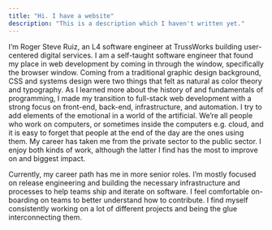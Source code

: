 ```yaml
---
title: "Hi. I have a website"
description: "This is a description which I haven't written yet."
---
```


I‘m Roger Steve Ruiz, an L4 software engineer at TrussWorks building
user-centered digital services. I am a self-taught software engineer that found
my place in web development by coming in through the window, specifically the
browser window. Coming from a traditional graphic design background, CSS and
systems design were two things that felt as natural as color theory and
typography. As I learned more about the history of and fundamentals of
programming, I made my transition to full-stack web development with a strong
focus on front-end, back-end, infrastructure, and automation. I try to add
elements of the emotional in a world of the artificial. We’re all people who
work on computers, or sometimes inside the computers e.g. cloud, and it is easy
to forget that people at the end of the day are the ones using them. My career
has taken me from the private sector to the public sector. I enjoy both kinds of
work, although the latter I find has the most to improve on and biggest impact.

Currently, my career path has me in more senior roles. I’m mostly focused on
release engineering and building the necessary infrastructure and processes to
help teams ship and iterate on software. I feel comfortable on-boarding on teams
to better understand how to contribute. I find myself consistently working on a
lot of different projects and being the glue interconnecting them.
